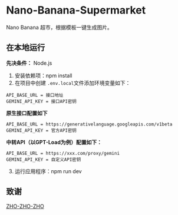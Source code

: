 # Nano-Banana-Supermarket

Nano Banana 超市，根据模板一键生成图片。

## 在本地运行

**先决条件：** Node.js
1. 安装依赖项：npm install
2. 在项目中创建 `.env.local`文件添加环境变量如下：

```
API_BASE_URL = 接口地址
GEMINI_API_KEY = 接口API密钥
```

**原生接口配置如下**

```
API_BASE_URL = https://generativelanguage.googleapis.com/v1beta
GEMINI_API_KEY = 官方API密钥
```

**中转API（以GPT-Load为例）配置如下：**

```
API_BASE_URL = https://xxx.com/proxy/gemini
GEMINI_API_KEY = 自定义API密钥
```

3. 运行应用程序：npm run dev

## 致谢

[ZHO-ZHO-ZHO](https://github.com/ZHO-ZHO-ZHO/Nano-Bananary)

